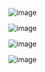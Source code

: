 ![image](https://user-images.githubusercontent.com/80594181/149718115-a324919b-3fb5-4390-9bae-f6c48e88305d.png)

![image](https://user-images.githubusercontent.com/80594181/149730783-c4eccdd9-9fa9-454f-967b-3144b25b3237.png)


![image](https://user-images.githubusercontent.com/80594181/151747017-19d57cdd-1bbf-4590-8652-fff134ef5e1c.png)

![image](https://user-images.githubusercontent.com/80594181/151748257-f9fa6fb7-c572-4df5-8057-60a881505c4d.png)
